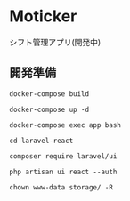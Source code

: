 # Moticker
シフト管理アプリ(開発中)

## 開発準備
` docker-compose build `

` docker-compose up -d `

` docker-compose exec app bash `

` cd laravel-react `

` composer require laravel/ui `

` php artisan ui react --auth `

` chown www-data storage/ -R `
